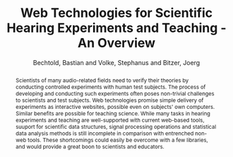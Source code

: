 --- 
title: "Web Technologies for Scientific Hearing Experiments and Teaching - An Overview" 
abstract: "Scientists of many audio-related fields need to verify their theories by conducting controlled experiments with human test subjects. The process of developing and conducting such experiments often poses non-trivial challenges to scientists and test subjects. Web technologies promise simple delivery of experiments as interactive websites, possible even on subjects' own computers. Similar benefits are possible for teaching science. While many tasks in hearing experiments and teaching are well-supported with current web-based tools, suuport for scientific data structures, signal processing operations and statistical data analysis methods is still incomplete in comparison with entrenched non-web tools. These shortcomings could easily be overcome with a few libraries, and would provide a great boon to scientists and educators." 
address: "London" 
author: "Bechtold, Bastian and Volke, Stephanus and Bitzer, Joerg"
webAuthor: "Christian Baumann, Johanna Friederike, Jan-Torsten Milde" 
booktitle: "Proceedings of the International Web Audio Conference" 
editor: "Thalmann, Florian and Ewert, Sebastian" 
month: "Proceedings of the International Web Audio Conference"
pages: "1-4" 
publisher: "Queen Mary University of London" 
series: "WAC '18"
track: "Poster"  
year: "2017" 
id: "2017_EA_9" 
tags: year2017
media: none 
pdflink: /_data/papers/pdf/2017/2017_9.pdf
ISSN: 2663-5844
---